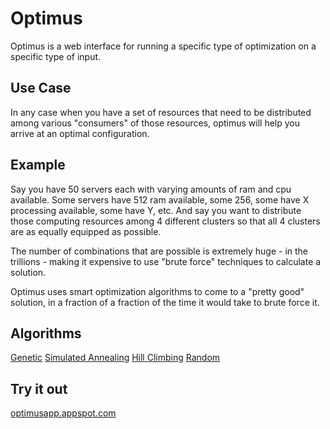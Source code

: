 # Optimus

Optimus is a web interface for running a specific type of optimization on a specific type of input.

## Use Case

In any case when you have a set of resources that need to be distributed among various "consumers" of those resources, optimus will help you arrive at an optimal configuration.

## Example

Say you have 50 servers each with varying amounts of ram and cpu available. Some servers have 512 ram available, some 256, some have X processing available, some have Y, etc. And say you want to distribute those computing resources among 4 different clusters so that all 4 clusters are as equally equipped as possible.

The number of combinations that are possible is extremely huge - in the trillions - making it expensive to use "brute force" techniques to calculate a solution.

Optimus uses smart optimization algorithms to come to a "pretty good" solution, in a fraction of a fraction of the time it would take to brute force it.

## Algorithms

[Genetic](http://en.wikipedia.org/wiki/Genetic_algorithm)
[Simulated Annealing](http://en.wikipedia.org/wiki/Simulated_annealing)
[Hill Climbing](http://en.wikipedia.org/wiki/Hill_climbing)
[Random](http://en.wikipedia.org/wiki/Random_optimization)

## Try it out
[optimusapp.appspot.com](http://optimusapp.appspot.com)
